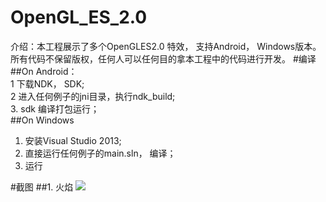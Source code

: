 # OpenGL_ES_2.0
介绍：本工程展示了多个OpenGLES2.0 特效， 支持Android， Windows版本。所有代码不保留版权，任何人可以任何目的拿本工程中的代码进行开发。 
#编译
##On Android：<br>
1 下载NDK， SDK;<br>
2 进入任何例子的jni目录，执行ndk_build;<br>
3. sdk 编译打包运行；<br>
##On Windows<br>
1. 安装Visual Studio 2013;<br>
2. 直接运行任何例子的main.sln， 编译；<br>
2. 运行<br>


#截图
##1. 火焰
![](https://github.com/gaoguanglei/OpenGL_ES_2.0/raw/master/fire_flame/screenshot.png)
